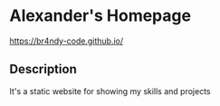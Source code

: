 # Alexander's Homepage
https://br4ndy-code.github.io/
## Description 
It's a static website for showing my skills and projects
